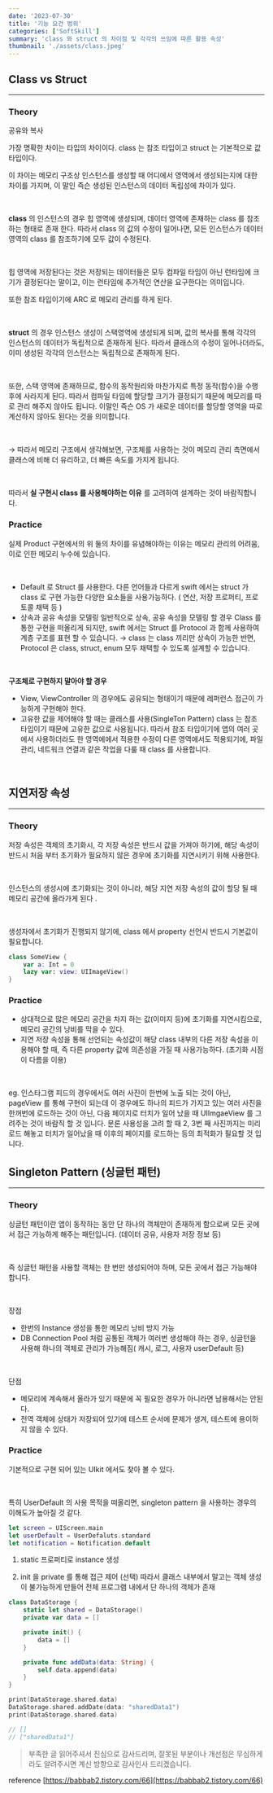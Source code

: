 ```yaml
---
date: '2023-07-30'
title: '기능 요건 범위'
categories: ['SoftSkill']
summary: 'class 와 struct 의 차이점 및 각각의 쓰임에 따른 활용 속성'
thumbnail: './assets/class.jpeg'
---
```


## Class vs Struct
---

### Theory

공유와 복사

가장 명확한 차이는 타입의 차이이다. class 는 참조 타입이고 struct 는 기본적으로 값 타입이다. 

이 차이는 메모리 구조상 인스턴스를 생성할 때 어디에서 영역에서 생성되는지에 대한 차이를 가지며, 이 말인 즉슨 생성된 인스턴스의 데이터 독립성에 차이가 있다. 


<br>


**class** 의 인스턴스의 경우 힙 영역에 생성되며, 데이터 영역에 존재하는 class 를 참조하는 형태로 존재 한다. 따라서 class 의 값의 수정이 일어나면, 모든 인스턴스가 데이터 영역의 class 를 참조하기에 모두 값이 수정된다. 

<br>

힙 영역에 저장된다는 것은 저장되는 데이터들은 모두 컴파일 타임이 아닌 런타임에 크기가 결정된다는 말이고, 이는 런타임에 추가적인 연산을 요구한다는 의미입니다. 

또한 참조 타입이기에 ARC 로 메모리 관리를 하게 된다. 


<br>



**struct** 의 경우 인스턴스 생성이 스택영역에 생성되게 되며, 값의 복사를 통해 각각의 인스턴스의 데이터가 독립적으로 존재하게 된다. 따라서 클래스의 수정이 일어나더라도, 이미 생성된 각각의 인스턴스는 독립적으로 존재하게 된다. 

<br>

또한, 스택 영역에 존재하므로, 함수의 동작원리와 마찬가지로 특정 동작(함수)을 수행 후에 사라지게 된다. 따라서 컴파일 타임에 할당할 크기가 결정되기 때문에 메모리를 따로 관리 해주지 않아도 됩니다. 이말인 즉슨 OS 가 새로운 데이터를 할당할 영역을 따로 계산하지 않아도 된다는 것을 의미합니다. 

<br>

→ 따라서 메모리 구조에서 생각해보면, 구조체를 사용하는 것이 메모리 관리 측면에서 클래스에 비해 더 유리하고, 더 빠른 속도를 가지게 됩니다. 

<br>

따라서 **실 구현시 class 를 사용해야하는 이유** 를 고려하여 설계하는 것이 바람직합니다. 

### Practice

실제 Product 구현에서의 위 둘의 차이를 유념해야하는 이유는 메모리 관리의 어려움, 이로 인한 메모리 누수에 있습니다. 

<br>

- Default 로 Struct 를 사용한다. 
다른 언어들과 다르게 swift 에서는 struct 가 class 로 구현 가능한 다양한 요소들을 사용가능하다. ( 연산, 저장 프로퍼티, 프로토콜 채택 등 )
- 상속과 공유 속성을 모델링
일반적으로 상속, 공유 속성을 모델링 할 경우 Class 를 통한 구현을 떠올리게 되지만, swift 에서는 Struct 를 Protocol 과 함께 사용하여 계층 구조를 표현 할 수 있습니다. 
→ class 는 class 끼리만 상속이 가능한 반면, Protocol 은 class, struct, enum 모두 채택할 수 있도록 설계할 수 있습니다.

<br>

**구조체로 구현하지 말아야 할 경우**

- View, ViewController 의 경우에도 공유되는 형태이기 때문에 레퍼런스 접근이 가능하게 구현해야 한다.
- 고유한 값을 제어해야 할 때는 클래스를 사용(SingleTon Pattern)
class 는 참조 타입이기 때문에 고유한 값으로 사용됩니다. 따라서 참조 타입이기에 앱의 여러 곳에서 사용하더라도 한 영역에에서 적용한 수정이 다른 영역에서도 적용되기에, 파일관리, 네트워크 연결과 같은 작업을 다룰 때 class 를 사용합니다.

<br>

## 지연저장 속성

---

### **Theory**

저장 속성은 객체의 초기화시, 각 저장 속성은 반드시 값을 가져야 하기에, 해당 속성이 반드시 처음 부터 초기화가 필요하지 않은 경우에 초기화를 지연시키기 위해 사용한다. 

<br>

인스턴스의 생성시에 초기화되는 것이 아니라, 해당 지연 저장 속성의 값이 할당 될 때 메모리 공간에 올라가게 된다 .

<br>

생성자에서 초기화가 진행되지 않기에, class 에서 property 선언시 반드시 기본값이 필요합니다. 

```swift
class SomeView {
	var a: Int = 0
	lazy var: view: UIImageView()
}
```

### **Practice**

- 상대적으로 많은 메모리 공간을 차지 하는 값(이미지 등)에 초기화를 지연시킴으로, 메모리 공간의 낭비를 막을 수 있다.
- 지연 저장 속성을 통해 선언되는 속성값이 해당 class 내부의 다른 저장 속성을 이용해야 할 때, 즉 다른 property 값에 의존성을 가질 때 사용가능하다. (초기화 시점이 다름을 이용)

<br>

eg. 인스타그램 피드의 경우에서도 여러 사진이 한번에 노출 되는 것이 아닌, pageView 를 통해 구현이 되는데 이 경우에도 하나의 피드가 가지고 있는 여러 사진을 한꺼번에 로드하는 것이 아닌, 다음 페이지로 터치가 일어 났을 때 UIImgaeView 를 그려주는 것이 바람직 할 것 입니다. 문론 사용성을 고려 할 때 2, 3번 째 사진까지는 미리 로드 해놓고 터치가 일어났을 때 이후의 페이지를 로드하는 등의 최적화가 필요할 것 입니다.  

## Singleton Pattern (싱글턴 패턴)

---

### **Theory**

싱글턴 패턴이란 앱이 동작하는 동안 단 하나의 객체만이 존재하게 함으로써 모든 곳에서 접근 가능하게 해주는 패턴입니다. (데이터 공유, 사용자 저장 정보 등)

<br>

즉 싱글턴 패턴을 사용할 객체는 한 번만 생성되어야 하며, 모든 곳에서 접근 가능해야 합니다. 

<br>

장점

- 한번의 Instance 생성을 통한 메모리 낭비 방지 가능
- DB Connection Pool 처럼 공통된 객체가 여러번 생성해야 하는 경우, 싱글턴을 사용해 하나의 객체로 관리가 가능해짐( 캐시, 로그, 사용자 userDefault 등)

<br>

단점

- 메모리에 계속해서 올라가 있기 때문에 꼭 필요한 경우가 아니라면 남용해서는 안된다.
- 전역 객체에 상태가 저장되어 있기에 테스트 순서에 문제가 생겨, 테스트에 용이하지 않을 수 있다.

### Practice

기본적으로 구현 되어 있는 UIkit 에서도 찾아 볼 수 있다.

<br>

특히 UserDefault 의 사용 목적을 떠올리면, singleton pattern 을 사용하는 경우의 이해도가 높아질 것 같다. 

```swift
let screen = UIScreen.main
let userDefault = UserDefaluts.standard
let notification = Notification.default
```

1. static 프로퍼티로 instance 생성

2. init 을 private 를 통해 접근 제어 (선택)
따라서 클래스 내부에서 말고는 객체 생성이 불가능하게 만들어 전체 프로그램 내에서 단 하나의 객체가 존재 

```swift
class DataStorage {
	static let shared = DataStorage()
	private var data = []

	private init() {
		data = []
	}

	private func addData(data: String) {
		self.data.append(data)
	}
}

print(DataStorage.shared.data)
DataStorage.shared.addDate(data: "sharedData1")
print(DataStorage.shared.data)

// []
// ["sharedData1"]
```


> 부족한 글 읽어주셔서 진심으로 감사드리며, 잘못된 부분이나 개선점은 무심하게 라도 알려주시면 계신 방향으로 감사인사 드리겠습니다.


reference
[https://babbab2.tistory.com/66](https://babbab2.tistory.com/66)
